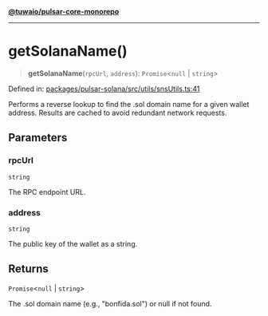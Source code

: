 [**@tuwaio/pulsar-core-monorepo**](../../../README.md)

***

# getSolanaName()

> **getSolanaName**(`rpcUrl`, `address`): `Promise`\<`null` \| `string`\>

Defined in: [packages/pulsar-solana/src/utils/snsUtils.ts:41](https://github.com/TuwaIO/pulsar-core/blob/581af0fd8f6d32e377a9308802bc37dd710e7877/packages/pulsar-solana/src/utils/snsUtils.ts#L41)

Performs a reverse lookup to find the .sol domain name for a given wallet address.
Results are cached to avoid redundant network requests.

## Parameters

### rpcUrl

`string`

The RPC endpoint URL.

### address

`string`

The public key of the wallet as a string.

## Returns

`Promise`\<`null` \| `string`\>

The .sol domain name (e.g., "bonfida.sol") or null if not found.
